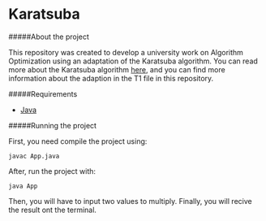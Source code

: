 # Karatsuba #

#####About the project

This repository was created to develop a university work on Algorithm Optimization using an adaptation of the Karatsuba algorithm. You can read more about the Karatsuba algorithm [here](https://en.wikipedia.org/wiki/Karatsuba_algorithm), and you can find more information about the adaption in the T1 file in this repository.

#####Requirements
* [Java](https://www.oracle.com/java/technologies/downloads/)

#####Running the project

First, you need compile the project using:

`javac App.java`

After, run the project with: 

`java App`

Then, you will have to input two values to multiply. Finally, you will recive the result ont the terminal. 
